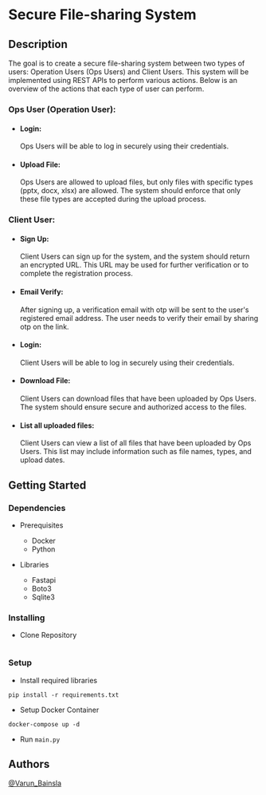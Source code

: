 # Secure File-sharing System

## Description
The goal is to create a secure file-sharing system between two types of users: Operation Users (Ops Users) and Client Users. This system will be implemented using REST APIs to perform various actions. Below is an overview of the actions that each type of user can perform.

### Ops User (Operation User):

- #### Login:
    Ops Users will be able to log in securely using their credentials.

- #### Upload File:
    Ops Users are allowed to upload files, but only files with specific types (pptx, docx, xlsx) are allowed.
    The system should enforce that only these file types are accepted during the upload process.

### Client User:

- #### Sign Up:
    Client Users can sign up for the system, and the system should return an encrypted URL.
    This URL may be used for further verification or to complete the registration process.

- #### Email Verify:
    After signing up, a verification email with otp will be sent to the user's registered email address.
    The user needs to verify their email by sharing otp on the link.

- #### Login:
     Client Users will be able to log in securely using their credentials.

- #### Download File:
    Client Users can download files that have been uploaded by Ops Users.
    The system should ensure secure and authorized access to the files.

- #### List all uploaded files:
    Client Users can view a list of all files that have been uploaded by Ops Users.
    This list may include information such as file names, types, and upload dates.
## Getting Started

### Dependencies

* Prerequisites
  * Docker
  * Python 
  
* Libraries 
  * Fastapi 
  * Boto3
  * Sqlite3

### Installing

* Clone Repository
```commandline

```

### Setup


* Install required libraries
```commandline
pip install -r requirements.txt
```
* Setup Docker Container
```
docker-compose up -d
```

* Run ```main.py``` 


## Authors

[@Varun_Bainsla](https://www.linkedin.com/in/varun-b-8424a1141/)

